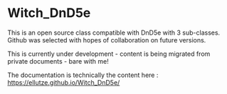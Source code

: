 # Witch_DnD5e
This is an open source class compatible with DnD5e with 3 sub-classes. Github was selected with hopes of collaboration on future versions.


This is currently under development - content is being migrated from private documents - bare with me!

The documentation is technically the content here : https://ellutze.github.io/Witch_DnD5e/